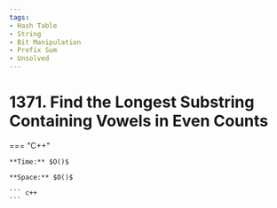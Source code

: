 ```yaml
---
tags:
- Hash Table
- String
- Bit Manipulation
- Prefix Sum
- Unsolved
---
```



# 1371. Find the Longest Substring Containing Vowels in Even Counts

=== "C++"

    **Time:** $O()$

    **Space:** $O()$

    ``` c++
    ```